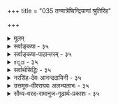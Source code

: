 +++
title = "035 तन्मात्रेष्विन्द्रियाणां श्रुतिरिह"

+++
<details><summary>मूलम्</summary>

तन्मात्रेष्विन्द्रियाणां श्रुतिरिह न लयं वक्ति किंतु प्रवेशं नो चेत्पृथ्व्यादिवाक्येष्विव हि लयपदं व्योम्नि चाक्षेषु च स्यात् ।  
भूतैराप्यायितत्वात्क्वचिदुपचरिता भौतिकत्वोक्तिरेषामन्नाप्तेजोमयत्वं श्रुतिरपि हि मनःप्राणवाचामुवाच ॥ ३५ ॥
</details>

<details><summary>सर्वाङ्कषा - ३५</summary>


ननु 'इन्द्रियाणि तन्मात्रेषु लीयन्ते' (सुबा.) इति सुबालोपनिषदि तन्मात्रेषु इन्द्रियाणां लयः श्रूयते । लयश्च सर्वत्रोपादानकारण एव । एवञ्च इन्द्रियाणां तन्मात्रेषु लयात्, तन्मात्राणां भूतसूक्ष्मरूपत्वात्, तेषामेवेन्द्रियोपादानत्वात् सिद्धं भौतिकत्वमिन्द्रियाणाम्, न त्वाहङ्कारिकत्वमिति शङ्कायामाह - तन्मात्रेष्वित्यादि । **श्रुतिः** = उक्तसौबालश्रुतिः इन्द्रियाणां तन्मात्रेषु लयं न वक्ति, किन्तु **प्रवेशम्** = संश्लेषमात्रम् । नो **चेत्** = एवमनङ्गीकारे **इह** = अस्यां श्रुतौ **लयपदम्** = ' लीयते' इति लयवाचकं पदं पृथ्व्यादि- **वाक्येष्विव** = 'पृथिव्यप्सु प्रलीयते' इत्यादिपूर्वतनवाक्येष्विव, **व्योम्नि** =आकाशविषये, अक्षेषु **च** = इन्द्रियविषये च स्यात्; न चैतदिष्टम् । 'आकाशमिन्द्रियेषु इन्द्रियाणि तन्मात्रेषु' (सुबा.) इति उपनिषदानुपूर्वी । 


[[78]]


रूपादिज्ञानसिद्धौ यदि करणतया कल्पनं धीन्द्रियाणां 

तद्वत् गत्यादिकर्मस्वपि करणतया सन्तु कर्मेन्द्रियाणि । 

आकाशस्य इन्द्रियेषु लयः संश् लेषमात्रमेव स्यात्, न तु मुख्यो लयः । आकाशस्येन्द्रियोपादानकत्वाभावात् । अतः तन्मात्रेषु इन्द्रियाणां लयः नात्र विवक्षितः । तस्मादिन्द्रियाणि अहङ्कारतत्त्वोपादानकान्येव ॥ 

ननु ' घ्राणमुक्तं पृथिव्याः ' 'वाय्वात्मकं स्पर्शनमामन्ति' इत्याद्यायुर्वेदवचनेषु इन्द्रियाणां भौतिकत्वमुक्तं किलेति शङ्कां परिहरति — भूतैरित्यादिना । क्वचित् **एषाम्** = इन्द्रियाणाम् भौतिकत्वोक्तिः भूतैराप्यायितत्वात् उपचरिता । आप्यायनं पोषणम्, उपोद्बलनं वा । तत्तद्भूतैः तत्तदिन्द्रियाप्यायनं वर्तत एव । अत उक्तवचनम् औपचारिकम्, न मुख्यमित्यवगन्तव्यम् । तत्र श्रुतावप्यौपचारिकप्रयोगे प्रमाणमाहअन्नेत्यादि । श्रुतिरपि हि मनः प्राणवाचमिअन्नाप्तेजोमयत्वा **आह** = 'अन्नमयं हि सौम्य मनः, आपोमयः प्राणः, तेजोमयी वाक्' (छां.6-5-4) इति हि श्रुतिः मनस अन्नमयत्वम्, प्राणस्याम्मयत्वम्, वाचस्तेजोमयत्वं चाह । तत्र मयडर्थः मुख्यः न कस्यापि संमतः । किन्तु पोषकत्वमादायौपचारिकः मयट् इत्येव सर्वसंमतम् । अतः श्रुतावप्यौपचारिकाः प्रयोगास्तात्पर्यविशेषगर्भा दृश्यन्त एव । तद्वदेवेन्द्रियाणां भौतिकत्वोक्तिरप्यौपचारिकी ॥ 

ननु मातापितृसहस्रेभ्योऽपि वत्सलतरं वेदाख्यं शास्त्रमित्यसकृदुच्यते । तादृशी मानवहितायैव प्रवृत्ता वाणी विवादस्यावकाशो यथा न लेशतोऽपि स्यात्, तथा किमिति सत्यं स्पष्टं नोपदिशतीति चेत्, किमित्यङ्ग! न जानासि, इममपि संशयं सैव दैवी वाक् परिहरत्यसकृत् 'परोक्षप्रिया इव हि देवाः । प्रत्यक्षद्विषः” इति । इदमपि 'अपात्रे सत्यं मा गच्छतु' इत्यभिप्रायेणैव । प्रसिद्धैव किलेयं श्रुतिः 'विद्या ह वै ब्राह्मणमाजगाम गोपाय मा शेवधिस्तेऽहमस्मि । असूयकायानृजवेऽयताय न मां ब्रूया वीर्यवती तदा स्याम् ॥' इति । इदमपि वा कुतः ? अन्यस्मै तु 'कर्मण्येवाधिकारस्ते मा फलेषु कदाचन' इत्युपदिश्यत इति चेत्, सत्यम् । तदप्यन्येषां हितायैव । 'अहिरेव विजानीयादहेः पादान्न संशयः' इति न्यायः प्रसिद्ध एव ॥ 

तपसैवाधिगम्येषु विषयेषु स्वबुद्धितः । विवदेयुर्यदि जनाः, किं कुर्याद्दिव्यवागपि । जिज्ञासेरन् यदात्मार्थं श्रद्धया विनयेन च । नूनं कृपामयी सैव किङ्कुर्याद्दिव्यवागियम् ॥ 

अन्तत आचार्यवर्यैश्शिक्षितं स्मर्तव्यम् - 'चिन्तासाफल्यमान्द्ये श्रमबाहुल्ये, तत्रोदासितव्यम्' इति ( जड. श्लो. 15, 64) ॥ ३५ ॥
</details>

<details><summary>सर्वाङ्कषा-पाठान्तरम् - ३५</summary>

ननु 'इन्द्रियाणि तन्मात्रेषु लीयन्ते' (सुबा.) इति युबालोपनिषदि तन्मात्रेषु इन्द्रियाणां लयः श्रूयते । लयश्च सर्वत्रोपादानकारण एव । एवञ्च इन्द्रियाणां तन्मात्रेषु लयात्‌, तन्मात्राणां भूतसूक्ष्मरूपत्वात्‌, तेषामेवेन्द्रियोपादानत्वात्‌ सिद्धं भौतिकत्वमिन्द्रियाणाम्‌, न त्वाहङ्कारिकत्वमिति शङ्कायामाह - तन्मात्रेष्वि- त्यादि । श्रुतिः = उक्तसौबालश्रुतिः इन्द्रियाणां तन्मात्रेषु लयं न वक्ति, किन्तु प्रवेशम्‌ = संश्लेषमात्रम्‌ । नो चेत्‌ = एवमनङ्गीकारे इह = अस्यां श्रुतौ लयपदम्‌ = 'लीयते' इति लयवाचकं पदं पृथ्व्यादि- वाक्येष्विव = 'पृथिव्यप्सु प्रलीयते' इत्यादिपूर्वतनवाक्येष्विव, व्योम्नि = आकाशविषये, अक्षेषु च = इन्द्रियविषये च स्यात्‌; न चैतदिष्टम्‌ । 'आकाशमिन्द्रियेषु इन्द्रियाणि तन्मात्रेषु' (सुबा.) इति उपनिषदानुपूर्वी ।   
आकाशस्य इन्द्रियेषु लयः संष्लेषमात्रमेव स्यात्‌, न तु मुख्यो लयः । आकाशस्येन्द्रियोपादानकत्वा- भावात्‌ । अतः तन्मात्रेषु इन्द्रियाणां लयः नात्र विवक्षितः । तस्मादिन्द्रियाणि अहङ्कारतत्त्वोपादानकान्येव ॥   
ननु 'घ्राणमुक्तं पृथिव्याः ' 'वाय्वात्मकं स्पर्शनमामन्ति' इत्याद्यायुर्वेदवचनेषु इन्द्रियाणां भौतिकत्वमुक्तं किलेति शङ्कां परिहरति – भूतैरित्यादिना । क्कचित्‌ एषाम्‌ = इन्द्रियाणां भौतिकत्वोक्तिः भूतैराप्यायित- त्वात्‌ उपचरिता । आप्यायनं पोषणम्‌, उपोद्वलनं वा । तत्तद्भूतेः तत्तदिन्द्रियाप्यायनं वर्तत एव । अत उक्तवचनम्‌ औपचारिकम्‌, न मुख्यमित्यवगन्तव्यम्‌ । तत्र श्रुतावप्यौपचारिकप्रयोगे प्रमाणमाह - अन्नेत्यादि । श्रुतिरपि हि मन: प्राणवाचामे अन्नाप्तेजोमयत्वम् आह = 'अन्नमयं हि सौम्य मनः, आपोमयः प्राणः, तेजोमयी वाक्‌' (छां .६-५-४) इति हि श्रुतिः मनस अन्नमयत्वम्‌, प्राणस्याम्मयत्वम्‌, वाचस्तेजोमयत्वं चाह । तत्र मयडर्थः मुख्यः न कस्यापि संमतः । किन्तु पोषकत्वमादायौपचारिकः मयट्‌ इत्येव सर्वसंमतम्‌ । अतः श्रुतावप्यौपचारिकाः प्रयोगास्तात्पर्यविशेषगर्भा दृश्यन्त एव । तद्वदेवेन्द्रियाणां भौतिकत्वोक्तिरप्यौपचारिकी ॥   
ननु मातापितृसहस्रेभ्योऽपि वत्सलतरं वेदाख्यं शास्त्रमित्यसकृदुच्यते । तादृशी मानवहितायैव प्रवृत्ता वाणी विवादस्यावकाशो यथा न लेशतोऽपि स्यात्‌, तथा किमिति सत्यं स्पष्टं नोपदिशतीति चेत्‌, किमित्यङ्ग! न जानासि, इममपि संशयं सैव दैवी वाक्‌ परिहरत्यसकृत्‌ 'परोक्षप्रिया इव हि देवाः । प्रत्यक्षद्विषः' इति । इदमपि 'अपात्रे सत्यं मा गच्छतु' इत्यभिप्रायेणैव । प्रसिद्धैव किलेयं श्रुतिः 'विद्या ह वै ब्राह्मणमाजगाम गोपाय मा शेवधिस्तेऽहमस्मि । असूयकायानृजवेऽयताय न मां ब्रूया वीर्यवती तदा स्याम्‌ ॥' इति । इदमपि वा कुतः? अन्यस्मै तु 'कर्मण्येवाधिकारस्ते मा फलेषु कदाचन' इत्युपदिश्यत इति चेत्‌, सत्यम्‌ । तदप्यन्येषां हितायैव । 'अहिरेव विजानीयादहेः पादान्न संशयः' इति न्यायः प्रसिद्ध एव ॥   
तपसैवाधिगम्येषु विषयेषु स्वबुद्धितः । विवदेयुर्यदि जनाः, किं कुर्याद्दिव्यवागपि ॥   
जिज्ञासेरन्‌ यदात्मार्थं श्रद्धया विनयेन च । नूनं कृपामयी सैव किङ्कुर्याद्दिव्यवागियम्‌ ॥   
अन्तत आचार्यवर्यैश्शिक्षितं स्मर्तव्यम्‌ - 'चिन्तासाफल्यमान्द्ये श्रमबाहुल्ये, तत्रोदासितव्यम्‌' इति (जड.श्लो.१५, ६४) ॥ ३५ ॥
</details>

<details><summary>ಕನ್ನಡ - ३५</summary>

49

> तन्-मात्रेष्व् इन्द्रियाणां श्रुतिर् इह न लयं वक्ति किंतु प्रवेशं

नोचेत्पादिवाक्यळ्ळु वहिलयपदंवॊम्मॆ चाक्षेषुचस्यात् भूतैराष्यायिता चिदुपचरिता भौतिकरेषां अन्यास्तेजोमयत्वं श्रुतिरसि हि मनःप्राणवाचामुवाच

e

सुबालोपनिषत्तिनल्लि 'इन्द्रियाणि तन्मात्रेषु लीय' ऎन्दु इन्द्रियगळु तन्मात्रगळल्लि लयिसुत्तवॆ ऎन्दु हेळिदॆ. यावुदरिन्द यावुदु हुट्टुवुदो, अदरल्ले अदु लयिसुत्तदॆ; ऎम्ब नियम विरुवुदरिन्द तन्मात्रगळिन्द इन्द्रियगळु हुट्टुत्तवॆ ऎन्दागुत्तदॆ. आद्दरिन्द अहङ्कारतत्त्वदिन्द अवु हुट्टुत्तवॆ' ऎम्बुदु हेगॆ सरियागु वुदु ? ऎम्ब संशयवन्नु परिहरिसुत्तारॆ-श्रुतिः तन्मात्रेषु इ) याणां लयं न व्यक्ति - सुबालश्रुति तन्मात्रगळल्लि इन्द्रियगळ लयवन्नु हेळुत्तिल्ल, किन्तु प्रवेशं वक्ति मत्तेनॆन्दरॆ अदरॊन्दिगॆ सेरुवुदन्नु मात्र हेळुत्तदॆ. नो चेत् पृथा दिवाक्यव हि लयपदं वोम्मि चाक्षेषु च स्यात् - हीगॆ हेळदे लयवन्ने हेळुवुदादरॆ 'पृथिव्यप्प प्रलीयते' इत्यादि वाक्यगळन्तॆ 'लीयते' ऎम्ब पद आकाश मत्तु इन्द्रिय ऎरडरल्लू अन्वयिसबेकागुत्तदॆ.

च

“आकाशमियेषु लीयते' ऎम्बल्लि आकाशक्कॆ इन्द्रियगळल्लि लय हेळिरुवुदन्नु यारू ऒप्पिल्लवाद्दरिन्द, अल्लि लयवॆन्दरॆ अदरॊन्दिगॆ सेरुवुदु मात्रवे अर्थ ऎन्दु हेळबेकु. ई अर्थ इन्द्रियगळ विषयदल्लू समान.

क्वचित् एषां भूतैः आस्कायितत्वात् भौतिकक्तिः कॆलवु कडॆयल्लि ई इन्द्रियगळु पञ्चभूतगळिन्द सहायवन्नु पडॆयु वुदरिन्द भौतिकत्ववन्नु हेळिरुवुदागिदॆ.

श्रुतिरसि मनःप्राणवाचां

अन्यास्तेजोमयत्वं

उवाच हि-श्रुतियू सह मनस्सु अन्नमय, प्राणवु आपोमय, वाक्कु तेजोमय ऎन्दु 'अन्नमयं हि सौम्य मनः आपोमयः प्राणः तेजोमयीवाक्' ऎन्दु हेळिदॆयष्टॆ.

वास्तविकवागि मनस्सु अहङ्कारदिन्दलू, प्राण वायुविशेषवा द्दरिन्द आकाशदिन्दलू, वागिन्द्रिय अहङ्कारदिन्दलू हुट्टुवुदरिन्द

रूपादिज्ञानसिद् यदि करणतया कल्पनं धीयाणां तद्वद त्यादिकर्मस्वपि करणतया सन्तु कर्मेयाणि कर्मज्ञानाक्षहेतोस्समपरिहरणा ह्यन्यथासिद्धि शङ्क

तस्मादेकादशाक्षाण्यपि निगमविदॆ मन्यते न्यायपूर्व०॥ 

श्रुति हागॆ हेळिद मात्रक्कॆ यथाश्रुतवाद अर्थवन्नु हेळलु साध्यविल्ल. अन्न मुन्तादवु मनस्सु मुन्तादवक्कॆ पोषकवाद्दरिन्द अन्नमय ऎन्दु हेळिदॆ. हागॆये प्रकृतदल्लू यथासम्भव निर्वहिसिकॊळ्ळबेकु ऎन्दु तात्पर्य ॥ ३५ ।
</details>

<details><summary>सर्वार्थसिद्धिः - ३५</summary>

> ननु "इन्द्रियाणि तन्मात्रेष्विति श्रुत्या भौतिकत्वममीषां भाति

इत्यत्राह - तन्मात्रैष्विति ॥ 

पूर्वापरपर्यायेष्विव आकाशेन्द्रियादिपर्याययोर्लयो न पठ्यते ।  
न चात्रानुषङ्गः कार्यः; सति गत्यन्तरेऽध्याहारवत्तस्याप्ययोगात् । अन्यथा द्वितीयादिषु सर्वेषु पर्यायेष्वप्यनुषङ्गेण भाव्यम्; वैरूप्यायोगात् । इन्द्रियाणामाकाशप्रकृतित्वं च सर्वोपबृंहणविरुद्धम् । अस्यां चोपनिषदि भूतादेराकाश आकाशाद्वायुरित्यादिः सृष्टिक्रम उक्तः । "षोडश विकारा" इति श्रुतेश्चासामञ्जस्यं स्यात् । अतो वरमधिकरणत्वोक्तिमात्रानुसारादाकाशस्येन्द्रियेषु, तेषां चाकाशारम्भकतन्मात्रेषु प्रवेशविशेषाभिधानमित्यभिप्रायेणाह - कितु प्रवेशमिति । अयं भावः -यद्यप्याकाशस्येन्द्रियैः प्रागपि संबन्धः, तथाऽपि तत्तदिन्द्रियाप्यायकभूतांशानां स्वकारणलयक्रमात् (आकाशदशापन्नत्वात्तदानीमिन्द्रियेष्वाकाशस्यैव संसर्गः । अनन्तरमाकाशे च शब्दतन्मात्रावस्थे तानीन्द्रियाणि शब्दतन्मात्रसंसर्गीणि भवन्ति । अतस्तन्मात्रान्तराणामपि तदवस्थापत्त्या तत्तदंशभेदविवक्षया बहुवचनोपपत्तिः । अतः "तन्मात्राणि भूतादौ लीयन्त इत्यपि बहुवचनं गतार्थम् । [अत्रैवं व्याख्यातम् - इन्द्रियाप्यायक-भूतांशानां सर्वेषामाकाशतापन्नत्वादाकाशस्यैव इन्द्रियसंसर्ग आसीत् ; पञ्चानामपि भूतानां शब्दतन्मात्रापन्नत्वादिन्द्रियाणि शब्दतन्मात्रांशभेदेषु संसृष्टान्यासन्निति । एवमनभ्युपगमे वाक्यवैरूप्यदोषं व्यनक्ति - नो चेदिति । ननु "श्रोत्रं नभो घ्राणमुक्तं पृथिव्या" इत्यारभ्य "वाय्वात्मकं स्पर्शनमामनन्ति" इत्युच्यते ; "नभः श्रोत्रं च तन्मयम्" इत्यादि च । अत आहङ्कारिकत्ववाक्यं परम्परया नेयनित्यत्राह -भूतैरिति । तदिदं व्यवस्थापितं वेदार्थसंग्रहे - "भूतैस्त्वाप्यायनं महाभारत उच्यते इति । इममेव न्यायम् "अन्नमयं हि सोम्य मन आपोमयः प्राणस्तेजोमयी वाक्" इत्यादिष्वपि योजयितुमाह - अन्नाप्तेजोमयत्वमिति । न खलु हैतुकैरपि मनसः पार्थिवत्वं कल्प्यते ; वायुरूपस्य प्राणस्याप्यत्वम् ; तस्मादाप्यायनपरत्वमेव तत्र वाच्यम्, एवमन्यत्रापि । "अग्निर्वाग्भूत्वा मुखं प्राविशत्, आदित्यश्चक्षुर्भूत्वाऽक्षिणी प्राविशदित्यादिषु तत्तद्देवताधिष्ठाने तात्पर्यम् ; "अग्निं वागप्येति" इत्यप्ययश्रुतिश्चाधिष्ठातृदेवतांशापक्रमणपरेत्यभाष्यत । "ओषधीर्लोमानि" इत्यादिना अनपियद्भिर्लोमादिभिस्सह पाठात् ॥ ३५ ॥ इतीन्द्रियाणामभौतिकत्वाहङ्कारिकत्वे ॥
</details>

<details><summary>नरसिंह-देवः आनन्ददायिनी - ३५</summary>

आक्षेपिकीं संगतिमाह - नन्विति । तन्मात्रेष्विति श्रुत्येति । कार्यस्योपादान एव लयनियमादिति भावः - पूर्वापरेति । 'पृथिव्यप्सु लीयते' इत्यारभ्य 'वायुराकाशे प्रलीयते' इति पठित्वा अनन्तरं आकाश इन्द्रियेषु इन्द्रियाणि तन्मात्रेषु तन्मात्राणि भूतादौ लीयन्ते इति पठ्यते; सर्वत्र लयपदं पठित्वा मध्ययोराकाशेन्द्रियपर्याययोर्लयपदं न पठ्यत इत्यर्थः । अन्यथेति - अत्र प्रकरणे अनुषङ्गस्याभिप्रेतत्वे इत्यर्थः । ननू श्रूयमाणस्थले अनुषङ्गासंभावात् यत्र न श्रूयते तत्रानुषङ्गोऽस्तु वैरूप्यं च सोढव्यमिति चेत्; अनुषङ्गं विनाप्यर्थबोघकत्वेन वाक्यपरिसमाप्तौ वैरूप्यमभ्युपगम्य तत्कल्पनायोगात् । सोपबृंहणैतदुपनिषद्विरोधाच्चानुषङ्गो न युक्त इत्याह - इन्द्रियाणामिति । भूतादिः - तामसाहङ्कारः । षोडशेति - विकाराणां न्यूनत्वप्रसङ्गादिति भावः । नन्वनुषङ्गाभावे कथं वाक्यपरिसमाप्तिरित्यत्राह - अतो वरमिति । नन्वेवमपि प्रवेशनक्रियाया अश्रवणात् तदध्याहारादनुषङ्ग एव वरमित्यत्राह - अयं भाव इति । संसर्ग एव प्रवेशः; स च सप्तम्यर्थ इति नाध्याहार इति भावः । ननु सर्वेषामाप्यायकभूतानां तत्तन्मात्राणां च लयक्रमेण आकाशदशापत्तिः तस्यापि लयक्रमाच्छब्दतन्मात्रतापत्तिरिति तन्मात्रसंसर्गे इन्द्रियाणि तन्मात्रेष्विति सप्तमीबहुवचनमनुपपन्नं; शब्दतन्मात्रस्यैकत्वात् इत्यत आह - अत इति । लयक्रमतः तन्मात्रान्तराणामपि शव्दतन्मात्रतापत्तौ तत्तदंशभेदस्य तत्र सत्त्वादित्यर्थः । एवं प्रथमाबहुवचनमप्यनुपपन्नमित्याह -अतस्तन्मात्राणीति । अंशभेदविवक्षात इत्यर्थः । ननु आकाशस्य प्राक्तनसंबन्धापेक्षया इन्द्रियै-स्संबन्धान्तरं वाच्यं; नचाप्यायकभूतानामाकाशतापत्तिमात्रेण तत्संभवतीत्याह - अत्रैवमिति । भाष्ये इति शेषः । 'आप्यायकानां भूतानामिन्द्रियैस्संबन्धविशेषोऽस्ति । इन्द्रियसंबन्धविशेषवतां मूतानामाकाशतापन्नत्वे तत्र तत्संबन्धोऽप्याकाशे पर्यवसितः । तथा तत्संबन्धापन्नस्यैवाकाशस्य तन्मात्रतापन्नत्वे तस्संबन्धाश्रयतन्मात्रसं(तत्सं)बन्ध इन्द्रियाणामासीदित्यर्थः' इति व्याख्यातमित्यर्थः । यद्वा उक्तार्थे अभियुक्तसंमतिमाह - अत्रैवमिति । आहङ्कारिकत्वेऽप्युपबृंहणविरोधमाशङ्क्य परिहरति - ननु श्रोत्रं नभ इति । परिहारप्रकारमाह - तदिदमिति । ननु महाभारतवचनादाप्यायनमस्तु; उपबृंहणान्तराद्भौतिकत्वं चास्त्विति चेत्; न; भौतिकत्वोपबृंहणस्य आहङ्कारिकत्वश्रुतेश्चान्यतरस्यान्यथासिद्धौ वाच्यायां श्रुते प्राबल्यात् तदनुरोधादुपबृंहणं व्यवस्थाप्यम् । किंच 'स्मृत्यनवकाशदोषप्रसङ्ग इति चेन्नान्यस्सृत्यनवकाशदोषप्रसङ्गात्' इत्यादिन्यायेनापि महाभारतवचनानुसारित्वमिति भावः । तत्र युक्तिमाह - न खल्विति । अन्यपरत्वस्य परेणावश्यं वाच्यत्वादित्यर्थः । ननु 'अग्निर्वाग्भूत्वा' इत्यादिना उत्पत्तिः; 'अग्निं वागप्येति' इति लयश्च श्रूयते इत्यत्राह - अन्यत्रापीति । देवताप्रवेशाक्रमणपरत्वात् नोत्पत्तिलयपरत्वमित्यर्थः ॥ ३५ ॥  
 इन्द्रियाणां भौतिकत्वभङ्गः तदाहङ्कारिकत्वं श्रुत्याद्यर्थनिर्वाहश्च
</details>

<details><summary>उत्तमूरु-वीरराघवः अलभ्यलाभः - ३५</summary>

अनुमानादिना मा बाधि । श्रुत्या बाधादस्मन्मतसिद्धिरिति सौबालश्रुतिमादाय शंकते तन्मात्रेष्विति । भाव्यमिति । तथा च तत्र पर्यायेषु लीयत इति पठितं व्यर्थं स्यात् । तत्पाठ एवात्राननुषङ्गज्ञापक इति भावः । आकाशप्रकृतित्वम् । आकांशमिन्द्रियेष्विति वाक्यात् आकाशं प्रति इन्द्रियाणां प्रकृतित्वम् । उक्त इति । ''पृथिव्यप्सु प्रलीयते, आपस्तेजसि लीयन्ते, तेजो वायौ लीयते, वायुराकाशे लीयते, आकाशः......तन्मात्राणि भूतादौ लीयन्ते'' इति लयक्रमोक्त्या तद्वैपरीत्येन सृष्टिक्रम उक्तप्रायः । भूतादिपदञ्च भूतानामादिः कारणमित्यर्थकं तामसाहङ्कारमाकाशकारणमाह । न केवलमेतत् । ''भूतादेराकाशमाकाशाद्वायुर्वायोरग्निरग्नेरापोऽद्भ्यः पृथिवी” इति च प्रथमखण्डे । तथाचेन्द्रियस्य नाकाशं प्रति प्रकृतित्वमित्याशयः । तत्तदिन्द्रियाप्यायकेति । 'अन्नमयं हि सोम्य मनः, आपोमयः प्राणः, तेजोमयी वाक्' इत्यादि श्रुतेरिति भावः । तथाच साक्षात्परम्परया च स्वलीनसर्वकार्यकाकाशसंसर्गरूपो विशेष इह आकाशमिन्द्रियेषु इत्येत्र विवक्षित इति भावः । तदवस्थापत्त्या - परम्परया शब्दतन्मात्नावस्थापत्त्या । बहुवचनोपपत्तिः - इन्द्रियाणि तन्मात्रेष्विति सप्तम्यन्त बहुवचननोपपत्तिः । प्रथमान्तबहुवचननिर्वाहमप्येवमेवोपर्याह । अत्रैवमित्यादिवाक्यं क्वचित् कुण्डलितम् । व्याख्यातमिति । व्यासार्यैः सुबालोपनिषदीति शेषः; तत्रैतदानुपूर्व्युपलम्भात् । एवमेतद्व्याख्याप्रदर्शनात् तत्सामरस्याय तथैव व्याख्यायत इति सूच्यते । तेनेदमपि ध्वन्यते - वायुराकाशे लीयत इत्यन्तेन पृथिव्यादिकं भूतान्तरे लीयत इत्युक्तम् । स च स्वस्वतन्मात्रद्वारेति ग्राह्यम् । आकाशस्य तन्मात्रद्वारा तामसाहंकारे लयो वक्तव्यम् । ततः  
प्राक् स्थूलानां भूतानां स्वाप्यायितसर्वेन्द्रियगतभूतांशैः संसर्गो भवतीति वक्तव्यम् । स प्रथमवाक्यस्यार्थः । स च संसर्गः तादृशाप्यायकभूतविलयस्थानभूततन्मात्रांशानां स्थूलभूतविलयस्थानभूततन्मात्रैः साकं मेलनमेवेति इन्द्रियाणि तन्मात्रेष्विति वाक्यस्यार्थः । तत्र आकाशस्यैकत्वात् अन्येषाञ्च बहुत्वात् वचनभेदः । पृथिवी स्वाप्यायितघ्राणगतस्वांशैः संसृज्यते । घ्राणाप्यायकपृथिव्यंशहेतुगन्धतन्मात्रांशो महापृथिवीलयस्थानतन्मात्रांशे तत्काले संसृज्यते इत्येवं यथायथं सर्वं विवक्षितम् । अथ सर्वांशविशिष्टं शब्दतन्मात्रं भूतादौ लीयते इति उपरितनवाक्येनोच्यते इति । एतेन सात्त्विकाहंकारकार्याणामिन्द्रियाणां सात्त्विके, तामसाहंकारकार्याणां तन्मात्रादीनाञ्च तामसे पृथगेव लयसंभवात् इन्द्रियतन्मात्रमेलनवचनं किमर्थमिति शंका निरस्ता । पृथिव्यादितत्तद्भूतं स्वस्वलयकाले इन्द्रियगत - तदाप्यायायकस्वांशस्यापि संग्रहाय इन्द्रियेषु संसृज्यते । अथ महापृथिव्यादिः इन्द्रियगतपृथिव्याद्यंशश्च गन्धतन्मात्रादितामापद्यते । एवञ्चेन्द्रियगतभूतांशतन्मात्राणां महापृथिव्यादितन्मात्राणाञ्चैकीभावः । [तदनन्तरमेवाहंकारे तन्मात्रलयः] इत्यर्थ एव सर्वव्याख्यातात्पर्यम् । आप्यायकांशलयस्यापि ज्ञापनाय पृथगुक्तिरिति । आप्यायनमिति । न तूत्पादनमित्यर्थः । अनपियद्भिरिति । न हि लोम्नामोषधीषु अप्ययस्य = लयस्य संभवोऽस्तीति भावः । श्लोके क्वचिदित्यस्य महाभारतादावित्यर्थः । आप्यत्वमिति । नेत्यनुषंगः ॥ ३५ ॥
</details>

<details><summary>सौम्य-वरद-रामानुज-गूढार्थ-प्रकाशः - ३५</summary>

तन्मात्रेष्विति ॥ अनाञ्ज स्यादिति । इन्द्रियाणामपि प्रकृतित्वे विंशतिप्रकृत्यापत्त्या भूतानामेव विकृतित्वात् पञ्चविकृत्यापत्त्या च ''अष्टौ प्रकृतयः षोडश विकाराः'' इत्यस्य मुख्यार्थासंभवेन  
अमुख्यार्थत्वापातादित्यर्थः । साक्षात्त्ववाचकस्य अञ्जश्शब्दष्टय मुख्यार्थवाचित्वात् तेन नञ्समासे सति अनाञ्जस्यात् इत्यनेन अमुख्यार्थकत्वात् इत्यर्थो लभ्यते ॥ ३५ ॥
</details>







